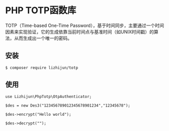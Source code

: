 # PHP TOTP函数库
TOTP（Time-based One-Time Password），基于时间同步，主要通过一个时间因素来实现验证，它的生成依靠当前时间点与基准时间（如UNIX时间戳）的算法，从而生成出一个唯一的密码。

## 安装
```
$ composer require lizhijun/totp
```

## 使用
```
use Lizhijun\PhpTotp\OtpAuthenticator;

$des = new Des3("123456789012345678901234","12345678");

$des->encrypt("Hello world");

$des->decrypt("");
```